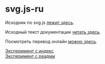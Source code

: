# svg.js-ru
Исходник по svg.js [лежит здесь](https://github.com/svgdotjs/svg.js).

Исходный текст документации [читать здесь](https://svgjs.dev/docs/3.1/).

Посмотреть перевод онлайн [можно здесь](https://customizer.github.io/svg.js-ru/svg.js-ru.htm).

[Эксперимент с индекс](https://warsan.github.io/svg.js-ru/index.htm)  
[Эксперимент с реадми](https://warsan.github.io/svg.js-ru/README.md)
